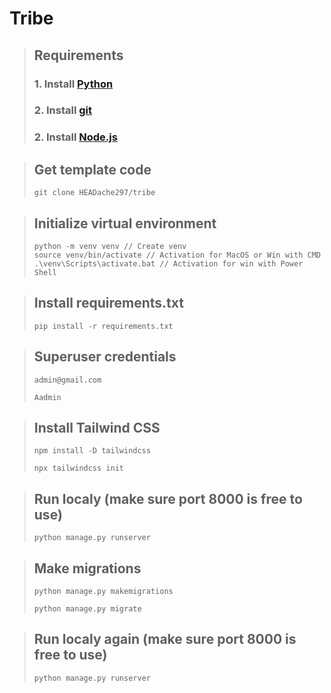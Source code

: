 # **Tribe**
> ## Requirements
> ### 1. Install [Python](https://www.python.org/downloads/)
> ### 2. Install [git](https://git-scm.com/downloads)
> ### 2. Install [Node.js](https://nodejs.org/en/download/package-manager/current)

> ## Get template code
> ```
> git clone HEADache297/tribe
> ```

> ## Initialize virtual environment
> ```
> python -m venv venv // Create venv
> source venv/bin/activate // Activation for MacOS or Win with CMD
> .\venv\Scripts\activate.bat // Activation for win with Power Shell
> ```

> ## Install requirements.txt
> ```
> pip install -r requirements.txt
> ```

> ## Superuser credentials
> ```
> admin@gmail.com
> ```
> ```
> Aadmin
> ```

> ## Install Tailwind CSS
> ```
> npm install -D tailwindcss
> ```
> ```
> npx tailwindcss init
> ```

<!-- > ## Add HTML source files to tailwind.config.js
> ```
> module.exports = {
>  content: [
>      './templates/**/*.html' //here
>  ],
>  theme: {
>    extend: {},
>  },
>  plugins: [],
> }
> ``` -->

> ## Run localy (make sure port 8000 is free to use)
> ```
> python manage.py runserver
> ```

> ## Make migrations
> ```
> python manage.py makemigrations
> ```
> ```
> python manage.py migrate
> ```

> ## Run localy again (make sure port 8000 is free to use)
> ```
> python manage.py runserver
> ```